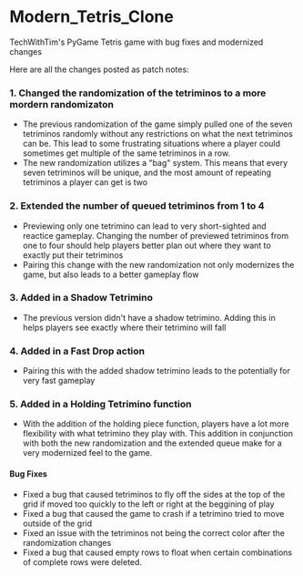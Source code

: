 # Modern_Tetris_Clone
TechWithTim's PyGame Tetris game with bug fixes and modernized changes

Here are all the changes posted as patch notes:

### 1. Changed the randomization of the tetriminos to a more mordern randomizaton
   - The previous randomization of the game simply pulled one of the seven tetriminos randomly without any restrictions on what the next tetriminos can be. 
   This lead to some frustrating situations where a player could sometimes get multiple of the same tetriminos in a row.
   - The new randomization utilizes a "bag" system. This means that every seven tetriminos will be unique, and the most amount of repeating tetriminos a player can get is two
### 2. Extended the number of queued tetriminos from 1 to 4
   - Previewing only one tetrimino can lead to very short-sighted and reactice gameplay. Changing the number of previewed tetriminos from one to four should help players better plan out where they want to exactly put their tetriminos
   - Pairing this change with the new randomization not only modernizes the game, but also leads to a better gameplay flow
### 3. Added in a Shadow Tetrimino
   - The previous version didn't have a shadow tetrimino. Adding this in helps players see exactly where their tetrimino will fall
### 4. Added in a Fast Drop action
   - Pairing this with the added shadow tetrimino leads to the potentially for very fast gameplay
### 5. Added in a Holding Tetrimino function
   - With the addition of the holding piece function, players have a lot more flexibility with what tetrimino they play with. This addition in conjunction with both the new randomization and
   the extended queue make for a very modernized feel to the game.
   
#### Bug Fixes
- Fixed a bug that caused tetriminos to fly off the sides at the top of the grid if moved too quickly to the left or right at the beggining of play
- Fixed a bug that caused the game to crash if a tetrimino tried to move outside of the grid
- Fixed an issue with the tetriminos not being the correct color after the randomization changes
- Fixed a bug that caused empty rows to float when certain combinations of complete rows were deleted.
